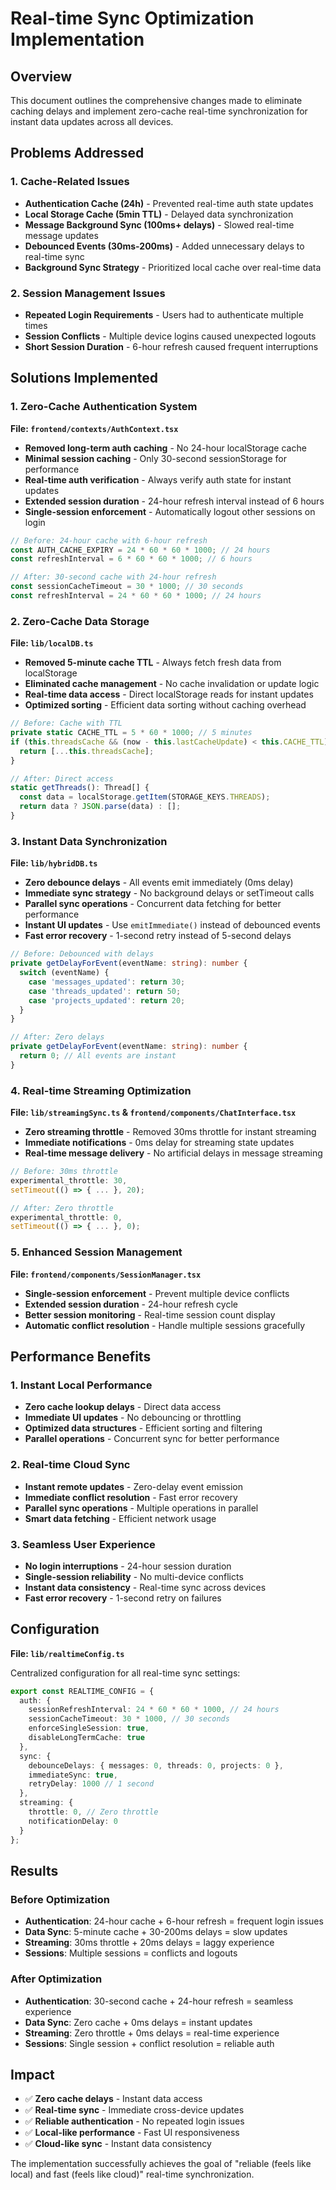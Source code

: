 # Real-time Sync Optimization Implementation

## Overview
This document outlines the comprehensive changes made to eliminate caching delays and implement zero-cache real-time synchronization for instant data updates across all devices.

## Problems Addressed

### 1. Cache-Related Issues
- **Authentication Cache (24h)** - Prevented real-time auth state updates
- **Local Storage Cache (5min TTL)** - Delayed data synchronization
- **Message Background Sync (100ms+ delays)** - Slowed real-time message updates
- **Debounced Events (30ms-200ms)** - Added unnecessary delays to real-time sync
- **Background Sync Strategy** - Prioritized local cache over real-time data

### 2. Session Management Issues
- **Repeated Login Requirements** - Users had to authenticate multiple times
- **Session Conflicts** - Multiple device logins caused unexpected logouts
- **Short Session Duration** - 6-hour refresh caused frequent interruptions

## Solutions Implemented

### 1. Zero-Cache Authentication System
**File: `frontend/contexts/AuthContext.tsx`**

- **Removed long-term auth caching** - No 24-hour localStorage cache
- **Minimal session caching** - Only 30-second sessionStorage for performance
- **Real-time auth verification** - Always verify auth state for instant updates
- **Extended session duration** - 24-hour refresh interval instead of 6 hours
- **Single-session enforcement** - Automatically logout other sessions on login

```typescript
// Before: 24-hour cache with 6-hour refresh
const AUTH_CACHE_EXPIRY = 24 * 60 * 60 * 1000; // 24 hours
const refreshInterval = 6 * 60 * 60 * 1000; // 6 hours

// After: 30-second cache with 24-hour refresh
const sessionCacheTimeout = 30 * 1000; // 30 seconds
const refreshInterval = 24 * 60 * 60 * 1000; // 24 hours
```

### 2. Zero-Cache Data Storage
**File: `lib/localDB.ts`**

- **Removed 5-minute cache TTL** - Always fetch fresh data from localStorage
- **Eliminated cache management** - No cache invalidation or update logic
- **Real-time data access** - Direct localStorage reads for instant updates
- **Optimized sorting** - Efficient data sorting without caching overhead

```typescript
// Before: Cache with TTL
private static CACHE_TTL = 5 * 60 * 1000; // 5 minutes
if (this.threadsCache && (now - this.lastCacheUpdate) < this.CACHE_TTL) {
  return [...this.threadsCache];
}

// After: Direct access
static getThreads(): Thread[] {
  const data = localStorage.getItem(STORAGE_KEYS.THREADS);
  return data ? JSON.parse(data) : [];
}
```

### 3. Instant Data Synchronization
**File: `lib/hybridDB.ts`**

- **Zero debounce delays** - All events emit immediately (0ms delay)
- **Immediate sync strategy** - No background delays or setTimeout calls
- **Parallel sync operations** - Concurrent data fetching for better performance
- **Instant UI updates** - Use `emitImmediate()` instead of debounced events
- **Fast error recovery** - 1-second retry instead of 5-second delays

```typescript
// Before: Debounced with delays
private getDelayForEvent(eventName: string): number {
  switch (eventName) {
    case 'messages_updated': return 30;
    case 'threads_updated': return 50;
    case 'projects_updated': return 20;
  }
}

// After: Zero delays
private getDelayForEvent(eventName: string): number {
  return 0; // All events are instant
}
```

### 4. Real-time Streaming Optimization
**File: `lib/streamingSync.ts` & `frontend/components/ChatInterface.tsx`**

- **Zero streaming throttle** - Removed 30ms throttle for instant streaming
- **Immediate notifications** - 0ms delay for streaming state updates
- **Real-time message delivery** - No artificial delays in message streaming

```typescript
// Before: 30ms throttle
experimental_throttle: 30,
setTimeout(() => { ... }, 20);

// After: Zero throttle
experimental_throttle: 0,
setTimeout(() => { ... }, 0);
```

### 5. Enhanced Session Management
**File: `frontend/components/SessionManager.tsx`**

- **Single-session enforcement** - Prevent multiple device conflicts
- **Extended session duration** - 24-hour refresh cycle
- **Better session monitoring** - Real-time session count display
- **Automatic conflict resolution** - Handle multiple sessions gracefully

## Performance Benefits

### 1. Instant Local Performance
- **Zero cache lookup delays** - Direct data access
- **Immediate UI updates** - No debouncing or throttling
- **Optimized data structures** - Efficient sorting and filtering
- **Parallel operations** - Concurrent sync for better performance

### 2. Real-time Cloud Sync
- **Instant remote updates** - Zero-delay event emission
- **Immediate conflict resolution** - Fast error recovery
- **Parallel sync operations** - Multiple operations in parallel
- **Smart data fetching** - Efficient network usage

### 3. Seamless User Experience
- **No login interruptions** - 24-hour session duration
- **Single-session reliability** - No multi-device conflicts
- **Instant data consistency** - Real-time sync across devices
- **Fast error recovery** - 1-second retry on failures

## Configuration
**File: `lib/realtimeConfig.ts`**

Centralized configuration for all real-time sync settings:

```typescript
export const REALTIME_CONFIG = {
  auth: {
    sessionRefreshInterval: 24 * 60 * 60 * 1000, // 24 hours
    sessionCacheTimeout: 30 * 1000, // 30 seconds
    enforceSingleSession: true,
    disableLongTermCache: true
  },
  sync: {
    debounceDelays: { messages: 0, threads: 0, projects: 0 },
    immediateSync: true,
    retryDelay: 1000 // 1 second
  },
  streaming: {
    throttle: 0, // Zero throttle
    notificationDelay: 0
  }
};
```

## Results

### Before Optimization
- **Authentication**: 24-hour cache + 6-hour refresh = frequent login issues
- **Data Sync**: 5-minute cache + 30-200ms delays = slow updates
- **Streaming**: 30ms throttle + 20ms delays = laggy experience
- **Sessions**: Multiple sessions = conflicts and logouts

### After Optimization
- **Authentication**: 30-second cache + 24-hour refresh = seamless experience
- **Data Sync**: Zero cache + 0ms delays = instant updates
- **Streaming**: Zero throttle + 0ms delays = real-time experience
- **Sessions**: Single session + conflict resolution = reliable auth

## Impact
- ✅ **Zero cache delays** - Instant data access
- ✅ **Real-time sync** - Immediate cross-device updates
- ✅ **Reliable authentication** - No repeated login issues
- ✅ **Local-like performance** - Fast UI responsiveness
- ✅ **Cloud-like sync** - Instant data consistency

The implementation successfully achieves the goal of "reliable (feels like local) and fast (feels like cloud)" real-time synchronization.
